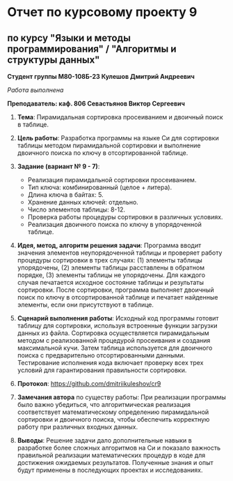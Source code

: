 # Отчет по курсовому проекту 9

## по курсу "Языки и методы программирования" / "Алгоритмы и структуры данных"

**Студент группы М80-108Б-23 Кулешов Дмитрий Андреевич**

_Работа выполнена_

**Преподаватель: каф. 806 Севастьянов Виктор Сергеевич**

1. **Тема**: Пирамидальная сортировка просеиванием и двоичный поиск в таблице.

2. **Цель работы**: Разработка программы на языке Си для сортировки таблицы методом пирамидальной сортировки и выполнение двоичного поиска по ключу в отсортированной таблице.

3. **Задание (вариант № 9 - 7)**:
   - Реализация пирамидальной сортировки просеиванием.
   - Тип ключа: комбинированный (целое + литера).
   - Длина ключа в байтах: 5.
   - Хранение данных ключей: отдельно.
   - Число элементов таблицы: 8-12.
   - Проверка работы процедуры сортировки в различных условиях.
   - Реализация двоичного поиска по ключу в упорядоченной таблице.

4. **Идея, метод, алгоритм решения задачи**:
   Программа вводит значения элементов неупорядоченной таблицы и проверяет работу процедуры сортировки в трех случаях: (1) элементы таблицы упорядочены, (2) элементы таблицы расставлены в обратном порядке, (3) элементы таблицы не упорядочены. Для каждого случая печатается исходное состояние таблицы и результаты сортировки. После сортировки, программа выполняет двоичный поиск по ключу в отсортированной таблице и печатает найденные элементы, если они присутствуют в таблице.

5. **Сценарий выполнения работы**:
   Исходный код программы готовит таблицу для сортировки, используя встроенные функции загрузки данных из файла. Сортировка осуществляется пирамидальным методом с реализованной процедурой просеивания и создания максимальной кучи. Затем таблица используется для двоичного поиска с предварительно отсортированными данными. Тестирование исполнения кода включает проверку всех трех условий для гарантирования правильности сортировки.

6. **Протокол**:
   https://github.com/dmitriikuleshov/cr9

7. **Замечания автора** по существу работы:
   При реализации программы было важно убедиться, что алгоритмическая реализация соответствует математическому определению пирамидальной сортировки и двоичного поиска, чтобы обеспечить корректную работу при различных входных данных.

8. **Выводы**:
   Решение задачи дало дополнительные навыки в разработке более сложных алгоритмов на Си и показало важность правильной реализации математических процедур в коде для достижения ожидаемых результатов. Полученные знания и опыт будут применены в последующих проектах и исследованиях.
